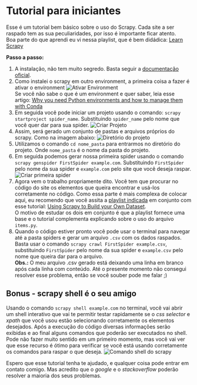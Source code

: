 # Tutorial para iniciantes
Esse é um tutorial bem básico sobre o uso do Scrapy. Cada site a ser raspado tem as sua peculiaridades, por isso é importante ficar atento.  
Boa parte do que aprendi eu vi nessa playlist, que é bem didádica: [Learn Scrapy](https://www.youtube.com/playlist?list=PLZyvi_9gamL-EE3zQJbU5N3nzJcfNeFHU)

**Passo a passo:**
1. A instalação, não tem muito segredo. Basta seguir a [documentação oficial](https://doc.scrapy.org/en/latest/intro/install.html).
2. Como instalei o scrapy em outro environment, a primeira coisa a fazer é ativar o environment
![Ativar Environment](https://i.imgur.com/K9qgu3A.png)  
Se você não sabe o que é um environment e quer saber, leia esse artigo: [Why you need Python environments and how to manage them with Conda](https://medium.freecodecamp.org/why-you-need-python-environments-and-how-to-manage-them-with-conda-85f155f4353c)
3. Em seguida você pode iniciar um projeto usando o comando: `scrapy startproject spider_name`. Substituindo `spider_name` pelo nome que você quer dar para sua spider.
![Criar Projeto](https://i.imgur.com/xIDYfW8.png)
4. Assim, será gerado um conjunto de pastas e arquivos próprios do scrapy. Como na imagem abaixo:
![Diretório do projeto](https://i.imgur.com/vWDjHHC.png)
5. Utilizamos o comando `cd nome_pasta` para entrarmos no diretório do projeto. Onde `nome_pasta` é o nome da pasta do projeto.
6. Em seguida podemos gerar nossa primeira spider usando o comando `scrapy genspider FirstSpider example.com`. Substituindo `FirstSpider` pelo nome da sua spider e `example.com` pelo site que você deseja raspar.
![Criar primeira spider](https://i.imgur.com/VlMq5bK.png)
7. Agora vem o trabalho propriamente dito. Você tem que procurar no código do site os elementos que queira encontrar e usá-los corretamente no código. 
Como essa parte é mais complexa de colocar aqui, eu recomendo que você assita a [playlist indicada](https://www.youtube.com/playlist?list=PLZyvi_9gamL-EE3zQJbU5N3nzJcfNeFHU) em conjunto com esse tutorial: [Using Scrapy to Build your Own Dataset](https://towardsdatascience.com/using-scrapy-to-build-your-own-dataset-64ea2d7d4673).  
O motivo de estudar os dois em conjunto é que a playlist fornece uma base e o tutorial complementa explicando sobre o uso do arquivo `items.py`.
8. Quando o código estiver pronto você pode usar o terminal para navegar até a pasta spiders e gerar um arquivo `.csv` com os dados raspados.
Basta usar o comando `scrapy crawl FirstSpider example.csv`, substituindo `FirstSpider` pelo nome da sua spider e `example.csv` pelo nome que queira dar para o arquivo.  
**Obs.:** O meu arquivo .csv gerado está deixando uma linha em branco após cada linha com conteúdo. Até o presente momento não consegui resolver esse problema, então se você souber pode me falar ;)

## Bonus - scrapy shell é o seu amigo
Usando o comando `scrapy shell example.com` no terminal, você vai abrir um shell interativo que vai te permitir testar rapidamente se o *css selector* e *xpath* que você usou estão selecionando corretamente os elementos desejados.
Após a execução do código diversas informações serão exibidas e ao final alguns comandos que poderão ser executados no shell.
Pode não fazer muito sentido em um primeiro momento, mas você vai ver que esse recurso é ótimo para verificar se você está usando corretamente os comandos para raspar o que deseja.
![Comando shell do scrapy](https://i.imgur.com/r9Mxjhu.png)

Espero que esse tutorial tenha te ajudado, e qualquer coisa pode entrar em contato comigo. Mas acredito que o *google* e o *stackoverflow* poderão resolver a maioria dos seus problemas.
